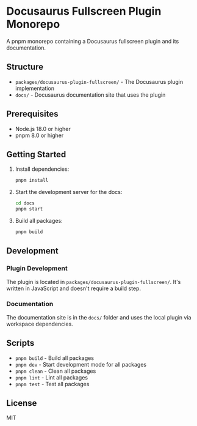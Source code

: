 # Docusaurus Fullscreen Plugin Monorepo

A pnpm monorepo containing a Docusaurus fullscreen plugin and its documentation.

## Structure

- `packages/docusaurus-plugin-fullscreen/` - The Docusaurus plugin implementation
- `docs/` - Docusaurus documentation site that uses the plugin

## Prerequisites

- Node.js 18.0 or higher
- pnpm 8.0 or higher

## Getting Started

1. Install dependencies:
   ```bash
   pnpm install
   ```

2. Start the development server for the docs:
   ```bash
   cd docs
   pnpm start
   ```

3. Build all packages:
   ```bash
   pnpm build
   ```

## Development

### Plugin Development

The plugin is located in `packages/docusaurus-plugin-fullscreen/`. It's written in JavaScript and doesn't require a build step.

### Documentation

The documentation site is in the `docs/` folder and uses the local plugin via workspace dependencies.

## Scripts

- `pnpm build` - Build all packages
- `pnpm dev` - Start development mode for all packages
- `pnpm clean` - Clean all packages
- `pnpm lint` - Lint all packages
- `pnpm test` - Test all packages

## License

MIT